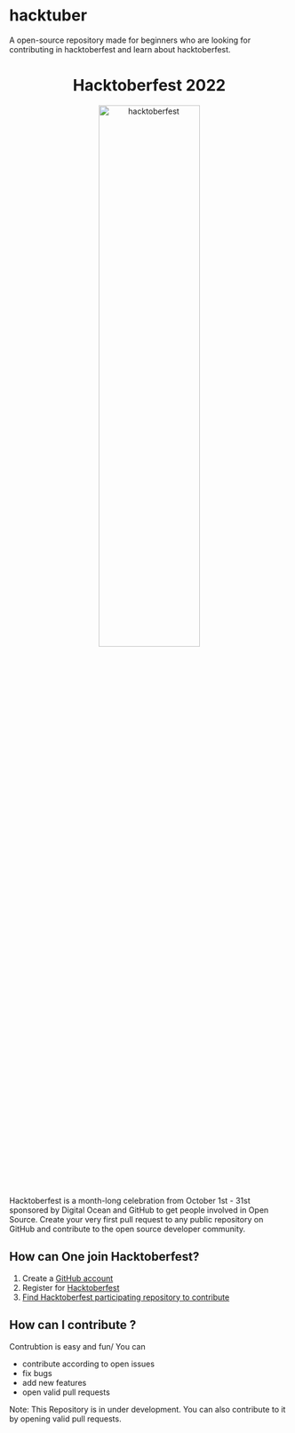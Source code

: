 # hacktuber
A open-source repository made for beginners who are looking for contributing in hacktoberfest and learn about hacktoberfest.

<h1 align="center">Hacktoberfest 2022</h1>

<div align="center">
<img src="https://raw.githubusercontent.com/deniss-eh/hacktuber/main/hacktoberfest.png" alt="hacktoberfest" width="60%" height="50%">
</div>

Hacktoberfest is a month-long celebration from October 1st - 31st sponsored by Digital Ocean and GitHub to get people involved in Open Source. Create your very first pull request to any public repository on GitHub and contribute to the open source developer community.

## How can One join Hacktoberfest?

1. Create a [GitHub account](https://github.com)
2. Register for [Hacktoberfest](https://hacktoberfest.com/auth)
3. [Find Hacktoberfest participating repository to contribute](https://github.com/topics/hacktoberfest?o=desc&s=updated)

## How can I contribute ?

Contrubtion is easy and fun/
You can
- contribute according to open issues
- fix bugs
- add new features
- open valid pull requests

Note: This Repository is in under development. You can also contribute to it by opening valid pull requests.
